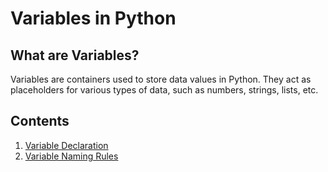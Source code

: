 # Variables in Python

## What are Variables?

Variables are containers used to store data values in Python. They act as placeholders for various types of data, such as numbers, strings, lists, etc.

## Contents

1. [Variable Declaration](01_Variable_Declaration/README.md)
2. [Variable Naming Rules](02_Variable_Naming_Rules/README.md)

